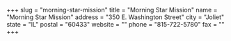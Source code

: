 +++
slug = "morning-star-mission"
title = "Morning Star Mission"
name = "Morning Star Mission"
address = "350 E. Washington Street"
city = "Joliet"
state = "IL"
postal = "60433"
website = ""
phone = "815-722-5780"
fax = ""
+++
